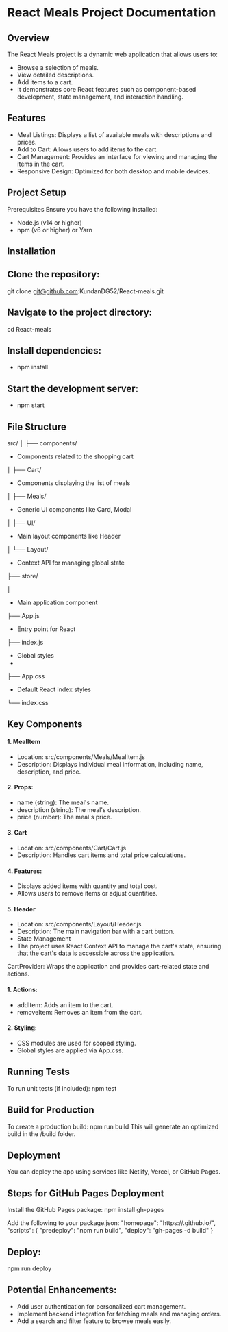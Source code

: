 # React Meals Project Documentation

## Overview
The React Meals project is a dynamic web application that allows users to:
- Browse a selection of meals.
- View detailed descriptions.
- Add items to a cart.
- It demonstrates core React features such as component-based development, state management, and interaction handling.

## Features
- Meal Listings: Displays a list of available meals with descriptions and prices.
- Add to Cart: Allows users to add items to the cart.
- Cart Management: Provides an interface for viewing and managing the items in the cart.
- Responsive Design: Optimized for both desktop and mobile devices.

## Project Setup
Prerequisites
Ensure you have the following installed:
 - Node.js (v14 or higher)
 - npm (v6 or higher) or Yarn

## Installation

## Clone the repository:
git clone git@github.com:KundanDG52/React-meals.git

## Navigate to the project directory:
cd React-meals

## Install dependencies:
- npm install

## Start the development server:
- npm start

## File Structure 
src/
│
├── components/
- Components related to the shopping cart

│   ├── Cart/
    
- Components displaying the list of meals

│   ├── Meals/

- Generic UI components like Card, Modal

│   ├── UI/

- Main layout components like Header

│   └── Layout/

- Context API for managing global state

├── store/    

│
- Main application component

├── App.js

- Entry point for React

├── index.js

- Global styles
- 
├── App.css

- Default React index styles

└── index.css

## Key Components
#### 1. MealItem
- Location: src/components/Meals/MealItem.js
- Description: Displays individual meal information, including name, description, and price.

#### 2. Props:
 - name (string): The meal's name.
 - description (string): The meal's description.
 - price (number): The meal's price.

#### 3. Cart
 - Location: src/components/Cart/Cart.js
 - Description: Handles cart items and total price calculations.

#### 4. Features:
 - Displays added items with quantity and total cost.
 - Allows users to remove items or adjust quantities.

#### 5. Header
 - Location: src/components/Layout/Header.js
 - Description: The main navigation bar with a cart button.
 - State Management
 - The project uses React Context API to manage the cart's state, ensuring that the cart's data is accessible across the application.

CartProvider: Wraps the application and provides cart-related state and actions.
#### 1. Actions:
 - addItem: Adds an item to the cart.
 - removeItem: Removes an item from the cart.

#### 2. Styling:
 - CSS modules are used for scoped styling.
 - Global styles are applied via App.css.

## Running Tests
To run unit tests (if included):
npm test

## Build for Production
To create a production build: 
npm run build
This will generate an optimized build in the /build folder.

## Deployment
You can deploy the app using services like Netlify, Vercel, or GitHub Pages.

## Steps for GitHub Pages Deployment
Install the GitHub Pages package: 
npm install gh-pages

Add the following to your package.json: 
"homepage": "https://<username>.github.io/<repository-name>",
"scripts": {
  "predeploy": "npm run build",
  "deploy": "gh-pages -d build"
}

## Deploy:
npm run deploy

## Potential Enhancements:
 - Add user authentication for personalized cart management.
 - Implement backend integration for fetching meals and managing orders.
 - Add a search and filter feature to browse meals easily.
